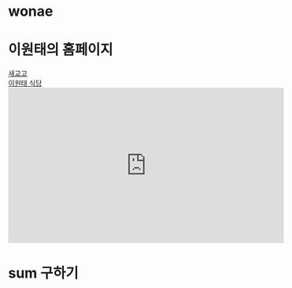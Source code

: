 # wonae
<html>
    <head>
    <title>이원태의 홈페이지</title>
    <meta name="viewport" content="width=device-width, initial-scale=3.0">
    </head>
<body>
    <h1>이원태의 홈페이지</h1>
    <a href="https://segyo.hs.kr/">새교고</a><br>
     <a href="chat0.html">이원태 식당</a><br>
    <iframe width="560" height="315" src="https://www.youtube.com/embed/eojiSgzA3hU" title="YouTube video player" frameborder="0" allow="accelerometer; autoplay; clipboard-write; encrypted-media; gyroscope; picture-in-picture; web-share" allowfullscreen></iframe>
    <h1>sum 구하기</h1>
    <script>
        sum = 0
        //data = [1,2,3,4,5]
        data = prompt('input Numbers')
        data = data.split(',')
        data = data.map(Number)

        for ( i = 0 ; i < data.length ; i++) {
          sum = sum + data[i]
          document.write("i is " + i + " data is " + data[i] + "<br>")
        }
        

        document.write(" sum is " + sum + "<br>")
    </script>
</body>
</html>
